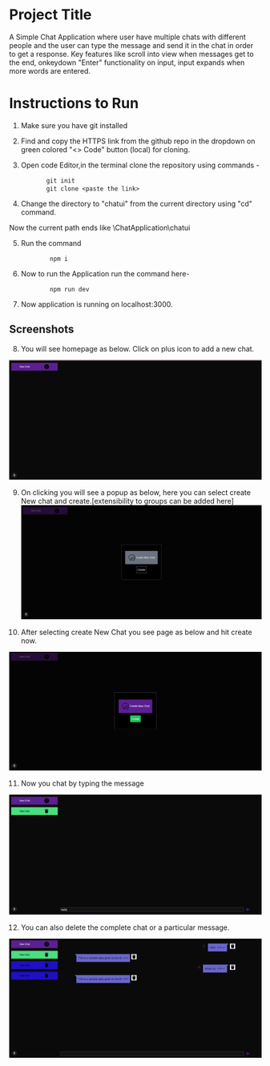 
# Project Title

A Simple Chat Application where user have multiple chats with different people and the user can type the message and send it in the chat in order to get a response. Key features like scroll into view when messages get to the end, onkeydown "Enter" functionality on input, input expands when more words are entered.

# Instructions to Run

1) Make sure you have git installed

2) Find and copy the HTTPS link from the github repo in the dropdown on green colored "<> Code" button (local) for cloning.

3) Open code Editor,in the terminal clone the repository using commands - 

              git init
              git clone <paste the link>

4) Change the directory to "chatui" from the current directory using "cd" command.

Now the current path ends like \ChatApplication\chatui

5) Run the command

               npm i

6) Now to run the Application run the command here-

               npm run dev

7) Now application is running on localhost:3000.




## Screenshots

8) You will see homepage as below. Click on plus icon to add a new chat.

![App Screenshot](https://github.com/yatish1309/ChatApplication/blob/main/Screenshot%20(8).png?raw=true)

9) On clicking you will see a popup as below, here you can select create New chat and create.[extensibility to groups can be added here]
![App Screenshot](https://github.com/yatish1309/ChatApplication/blob/main/Screenshot%20(9).png?raw=true)

10) After selecting create New Chat you see page as below and hit create now.

![App Screenshot](https://github.com/yatish1309/ChatApplication/blob/main/Screenshot%20(10).png?raw=true)

11) Now you chat by typing the message

![App Screenshot](https://github.com/yatish1309/ChatApplication/blob/main/Screenshot%20(12).png?raw=true)

12) You can also delete the complete chat or a particular message.

![App Screenshot](https://github.com/yatish1309/ChatApplication/blob/main/Screenshot%20(14).png?raw=true)


